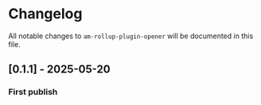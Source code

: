 # Changelog

All notable changes to `am-rollup-plugin-opener` will be documented in this file.

## [0.1.1] - 2025-05-20

### First publish
